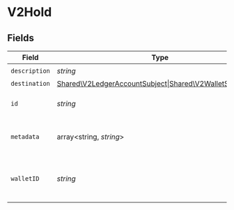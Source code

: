 # V2Hold


## Fields

| Field                                                                                         | Type                                                                                          | Required                                                                                      | Description                                                                                   |
| --------------------------------------------------------------------------------------------- | --------------------------------------------------------------------------------------------- | --------------------------------------------------------------------------------------------- | --------------------------------------------------------------------------------------------- |
| `description`                                                                                 | *string*                                                                                      | :heavy_check_mark:                                                                            | N/A                                                                                           |
| `destination`                                                                                 | [Shared\V2LedgerAccountSubject\|Shared\V2WalletSubject\|null](../../Models/Shared/V2Subject.md) | :heavy_minus_sign:                                                                            | N/A                                                                                           |
| `id`                                                                                          | *string*                                                                                      | :heavy_check_mark:                                                                            | The unique ID of the hold.                                                                    |
| `metadata`                                                                                    | array<string, *string*>                                                                       | :heavy_check_mark:                                                                            | Metadata associated with the hold.                                                            |
| `walletID`                                                                                    | *string*                                                                                      | :heavy_check_mark:                                                                            | The ID of the wallet the hold is associated with.                                             |
